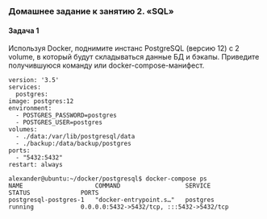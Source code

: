 ### Домашнее задание к занятию 2. «SQL»

#### Задача 1

Используя Docker, поднимите инстанс PostgreSQL (версию 12) c 2 volume, в который будут складываться данные БД и бэкапы.
Приведите получившуюся команду или docker-compose-манифест.

    version: '3.5'
    services:
      postgres:
    image: postgres:12
    environment:
      - POSTGRES_PASSWORD=postgres
      - POSTGRES_USER=postgres
    volumes:
      - ./data:/var/lib/postgresql/data
      - ./backup:/data/backup/postgres
    ports:
      - "5432:5432"
    restart: always
    
    alexander@ubuntu:~/docker/postgresql$ docker-compose ps
    NAME                    COMMAND                  SERVICE             STATUS              PORTS
    postgresql-postgres-1   "docker-entrypoint.s…"   postgres            running             0.0.0.0:5432->5432/tcp, :::5432->5432/tcp
